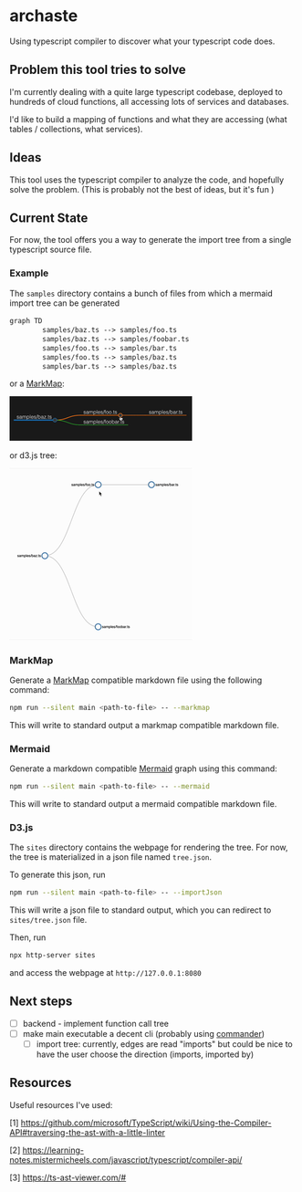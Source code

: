 # archaste

Using typescript compiler to discover what your typescript code does.

## Problem this tool tries to solve

I'm currently dealing with a quite large typescript codebase, deployed to hundreds of cloud functions, all accessing lots of services and databases.

I'd like to build a mapping of functions and what they are accessing (what tables / collections, what services).


## Ideas

This tool uses the typescript compiler to analyze the code, and hopefully solve the problem. (This is probably not the best of ideas, but it's fun )

## Current State

For now, the tool offers you a way to generate the import tree from a single typescript source file.

### Example

The `samples` directory contains a bunch of files from which a mermaid import tree can be generated

```mermaid
graph TD
        samples/baz.ts --> samples/foo.ts
        samples/baz.ts --> samples/foobar.ts
        samples/foo.ts --> samples/bar.ts
        samples/foo.ts --> samples/baz.ts
        samples/bar.ts --> samples/baz.ts
```

or a [MarkMap](https://markmap.js.org/):

![Not found](./samples/imports.gif)

or d3.js tree:

![Not found](./sites/output.gif)

### MarkMap

Generate a [MarkMap](https://markmap.js.org/) compatible markdown file using the following command:

```bash
npm run --silent main <path-to-file> -- --markmap
```

This will write to standard output a markmap compatible markdown file.

### Mermaid

Generate a markdown compatible [Mermaid](https://mermaid-js.github.io/mermaid/#/) graph using this command:

```bash
npm run --silent main <path-to-file> -- --mermaid
```

This will write to standard output a mermaid compatible markdown file.

### D3.js

The `sites` directory contains the webpage for rendering the tree. For now, the tree is materialized in a json file named `tree.json`.

To generate this json, run

```bash
npm run --silent main <path-to-file> -- --importJson
```

This will write a json file to standard output, which you can redirect to `sites/tree.json` file.

Then, run

```bash
npx http-server sites
```

and access the webpage at `http://127.0.0.1:8080`

## Next steps

- [ ] backend - implement function call tree
- [ ] make main executable a decent cli (probably using [commander](https://www.npmjs.com/package/commander))
  - [ ] import tree: currently, edges are read "imports" but could be nice to have the user choose the direction (imports, imported by)

## Resources

Useful resources I've used:

[1] https://github.com/microsoft/TypeScript/wiki/Using-the-Compiler-API#traversing-the-ast-with-a-little-linter

[2] https://learning-notes.mistermicheels.com/javascript/typescript/compiler-api/

[3] https://ts-ast-viewer.com/#
